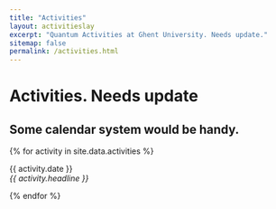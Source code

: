 ```yaml
---
title: "Activities"
layout: activitieslay
excerpt: "Quantum Activities at Ghent University. Needs update."
sitemap: false
permalink: /activities.html
---
```


# Activities. Needs update
## Some calendar system would be handy.

{% for activity in site.data.activities %}
<p>{{ activity.date }} <br>
<em>{{ activity.headline }}</em></p>
{% endfor %}


